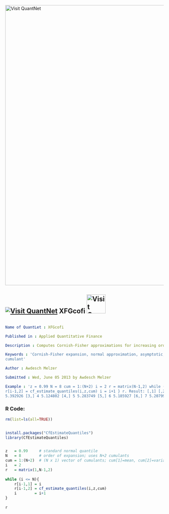 
[<img src="https://github.com/QuantLet/Styleguide-and-FAQ/blob/master/pictures/banner.png" width="888" alt="Visit QuantNet">](http://quantlet.de/)

## [<img src="https://github.com/QuantLet/Styleguide-and-FAQ/blob/master/pictures/qloqo.png" alt="Visit QuantNet">](http://quantlet.de/) **XFGcofi** [<img src="https://github.com/QuantLet/Styleguide-and-FAQ/blob/master/pictures/QN2.png" width="60" alt="Visit QuantNet 2.0">](http://quantlet.de/)

```yaml

Name of QuantLet : XFGcofi

Published in : Applied Quantitative Finance

Description : Computes Cornish-Fisher approximations for increasing orders for a specific example

Keywords : 'Cornish-Fisher expansion, normal approximation, asymptotic, quantile, distribution,
cumulant'

Author : Awdesch Melzer

Submitted : Wed, June 05 2013 by Awdesch Melzer

Example : 'z = 0.99 N = 8 cum = 1:(N+2) i = 2 r = matrix(N-1,2) while (i <= N){ r[i-1,1] = i
r[i-1,2] = cf_estimate_quantiles(i,z,cum) i = i+1 } r. Result: [,1] [,2] [1,] 2 4.489522 [2,] 3
5.392926 [3,] 4 5.124802 [4,] 5 5.283749 [5,] 6 5.185927 [6,] 7 5.207992 [7,] 8 5.315067.'

```


### R Code:
```r
rm(list=ls(all=TRUE))


install.packages("CfEstimateQuantiles")
library(CfEstimateQuantiles)


z   = 0.99     # standard normal quantile
N   = 8        # order of expansion; uses N+2 cumulants
cum = 1:(N+2)  # (N x 1) vector of cumulants; cum[1]=mean, cum[2]=variance, etc.
i   = 2
r   = matrix(1,N-1,2)
  
while (i <= N){
    r[i-1,1] = i
    r[i-1,2] = cf_estimate_quantiles(i,z,cum)
    i        = i+1
}
  
r

```
